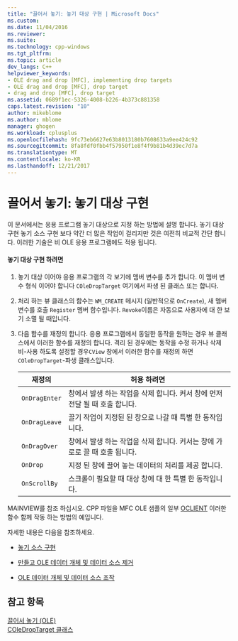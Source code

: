 ```yaml
---
title: "끌어서 놓기: 놓기 대상 구현 | Microsoft Docs"
ms.custom: 
ms.date: 11/04/2016
ms.reviewer: 
ms.suite: 
ms.technology: cpp-windows
ms.tgt_pltfrm: 
ms.topic: article
dev_langs: C++
helpviewer_keywords:
- OLE drag and drop [MFC], implementing drop targets
- OLE drag and drop [MFC], drop target
- drag and drop [MFC], drop target
ms.assetid: 0689f1ec-5326-4008-b226-4b373c881358
caps.latest.revision: "10"
author: mikeblome
ms.author: mblome
manager: ghogen
ms.workload: cplusplus
ms.openlocfilehash: 9fc73eb6627e63b8013180b7608633a9ee424c92
ms.sourcegitcommit: 8fa8fdf0fbb4f57950f1e8f4f9b81b4d39ec7d7a
ms.translationtype: MT
ms.contentlocale: ko-KR
ms.lasthandoff: 12/21/2017
---
```

# <a name="drag-and-drop-implementing-a-drop-target"></a>끌어서 놓기: 놓기 대상 구현
이 문서에서는 응용 프로그램 놓기 대상으로 지정 하는 방법에 설명 합니다. 놓기 대상 구현 놓기 소스 구현 보다 약간 더 많은 작업이 걸리지만 것은 여전히 비교적 간단 합니다. 이러한 기술은 비 OLE 응용 프로그램에도 적용 됩니다.  
  
#### <a name="to-implement-a-drop-target"></a>놓기 대상 구현 하려면  
  
1.  놓기 대상 이어야 응용 프로그램의 각 보기에 멤버 변수를 추가 합니다. 이 멤버 변수 형식 이어야 합니다 `COleDropTarget` 여기에서 파생 된 클래스 또는 합니다.  
  
2.  처리 하는 뷰 클래스의 함수는 `WM_CREATE` 메시지 (일반적으로 `OnCreate`), 새 멤버 변수를 호출 `Register` 멤버 함수입니다. `Revoke`이름은 자동으로 사용자에 대 한 보기 소멸 될 때입니다.  
  
3.  다음 함수를 재정의 합니다. 응용 프로그램에서 동일한 동작을 원하는 경우 뷰 클래스에서 이러한 함수를 재정의 합니다. 격리 된 경우에는 동작을 수정 하거나 삭제 비-사용 하도록 설정할 경우`CView` 창에서 이러한 함수를 재정의 하면 `COleDropTarget`-파생 클래스입니다.  
  
    |재정의|허용 하려면|  
    |--------------|--------------|  
    |`OnDragEnter`|창에서 발생 하는 작업을 삭제 합니다. 커서 창에 먼저 전달 될 때 호출 합니다.|  
    |`OnDragLeave`|끌기 작업이 지정된 된 창으로 나갈 때 특별 한 동작입니다.|  
    |`OnDragOver`|창에서 발생 하는 작업을 삭제 합니다. 커서는 창에 가로로 끌 때 호출 됩니다.|  
    |`OnDrop`|지정 된 창에 끌어 놓는 데이터의 처리를 제공 합니다.|  
    |`OnScrollBy`|스크롤이 필요할 때 대상 창에 대 한 특별 한 동작입니다.|  
  
 MAINVIEW를 참조 하십시오. CPP 파일을 MFC OLE 샘플의 일부 [OCLIENT](../visual-cpp-samples.md) 이러한 함수 함께 작동 하는 방법의 예입니다.  
  
 자세한 내용은 다음을 참조하세요.  
  
-   [놓기 소스 구현](../mfc/drag-and-drop-implementing-a-drop-source.md)  
  
-   [만들고 OLE 데이터 개체 및 데이터 소스 제거](../mfc/data-objects-and-data-sources-creation-and-destruction.md)  
  
-   [OLE 데이터 개체 및 데이터 소스 조작](../mfc/data-objects-and-data-sources-manipulation.md)  
  
## <a name="see-also"></a>참고 항목  
 [끌어서 놓기 (OLE)](../mfc/drag-and-drop-ole.md)   
 [COleDropTarget 클래스](../mfc/reference/coledroptarget-class.md)
